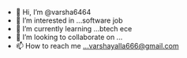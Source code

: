- 👋 Hi, I’m @varsha6464
- 👀 I’m interested in ...software job
- 🌱 I’m currently learning ...btech ece
- 💞️ I’m looking to collaborate on ...
- 📫 How to reach me ...varshayalla666@gmail.com

<!---
varsha6464/varsha6464 is a ✨ special ✨ repository because its `README.md` (this file) appears on your GitHub profile.
You can click the Preview link to take a look at your changes.
--->
